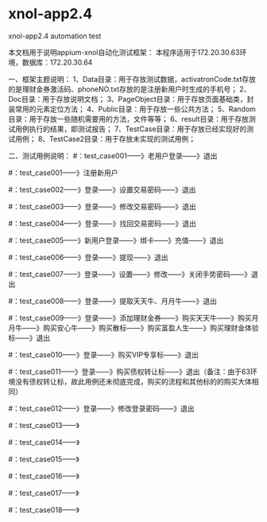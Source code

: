 # xnol-app2.4
xnol-app2.4 automation test

本文档用于说明appium-xnol自动化测试框架：
本程序适用于172.20.30.63环境，数据库：172.20.30.64


一、框架主题说明：
1、Data目录：用于存放测试数据，activatronCode.txt存放的是理财金券激活码、phoneNO.txt存放的是注册新用户时生成的手机号；
2、Doc目录：用于存放说明文档；
3、PageObject目录：用于存放页面基础类，封装常用的元素定位方法；
4、Public目录：用于存放一些公共方法；
5、Random目录：用于存放一些随机需要用的方法，文件等等；
6、result目录：用于存放测试用例执行的结果，即测试报告；
7、TestCase目录：用于存放已经实现好的测试用例；
8、TestCase2目录：用于存放未实现的测试用例；

二、测试用例说明：
#：test_case001——》老用户登录——》退出

#：test_case001——》注册新用户
    
#：test_case002——》登录——》设置交易密码——》退出
    
#：test_case003——》登录——》修改交易密码——》退出
    
#：test_case004——》登录——》找回交易密码——》退出

#：test_case005——》新用户登录——》绑卡——》充值——》退出

#：test_case006——》登录——》提现——》退出

#：test_case007——》登录——》设置——》修改——》关闭手势密码——》退出

#：test_case008——》登录——》提取天天牛、月月牛——》退出

#：test_case009——》登录——》添加理财金券——》购买天天牛——》购买月月牛——》购买安心牛——》购买散标——》购买富盈人生——》购买理财金体验标——》退出
    
#：test_case010——》登录——》购买VIP专享标——》退出
    
#：test_case011——》登录——》购买债权转让标——》退出（备注：由于63环境没有债权转让标，故此用例还未彻底完成，购买的流程和其他标的的购买大体相同）
    
#：test_case012——》登录——》修改登录密码——》退出
    
#：test_case013——》

#：test_case014——》

#：test_case015——》

#：test_case016——》

#：test_case017——》
    
#：test_case018——》